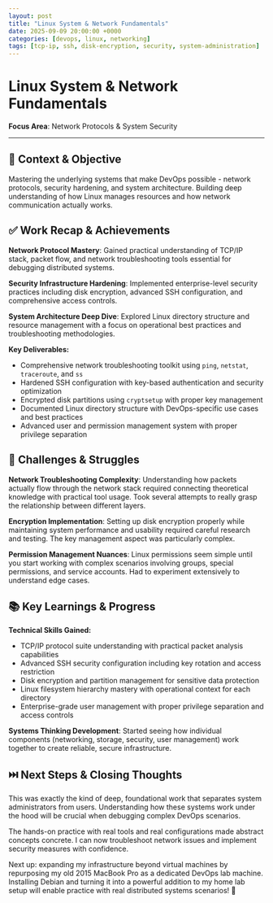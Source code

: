 ```yaml
---
layout: post
title: "Linux System & Network Fundamentals"
date: 2025-09-09 20:00:00 +0000
categories: [devops, linux, networking]
tags: [tcp-ip, ssh, disk-encryption, security, system-administration]
---
```


# Linux System & Network Fundamentals

**Focus Area**: Network Protocols & System Security

---

## 🎯 Context & Objective

Mastering the underlying systems that make DevOps possible - network protocols, security hardening, and system architecture. Building deep understanding of how Linux manages resources and how network communication actually works.

## ✅ Work Recap & Achievements

**Network Protocol Mastery**: Gained practical understanding of TCP/IP stack, packet flow, and network troubleshooting tools essential for debugging distributed systems.

**Security Infrastructure Hardening**: Implemented enterprise-level security practices including disk encryption, advanced SSH configuration, and comprehensive access controls.

**System Architecture Deep Dive**: Explored Linux directory structure and resource management with a focus on operational best practices and troubleshooting methodologies.

**Key Deliverables:**
- Comprehensive network troubleshooting toolkit using `ping`, `netstat`, `traceroute`, and `ss`
- Hardened SSH configuration with key-based authentication and security optimization
- Encrypted disk partitions using `cryptsetup` with proper key management
- Documented Linux directory structure with DevOps-specific use cases and best practices
- Advanced user and permission management system with proper privilege separation

## 🧗 Challenges & Struggles

**Network Troubleshooting Complexity**: Understanding how packets actually flow through the network stack required connecting theoretical knowledge with practical tool usage. Took several attempts to really grasp the relationship between different layers.

**Encryption Implementation**: Setting up disk encryption properly while maintaining system performance and usability required careful research and testing. The key management aspect was particularly complex.

**Permission Management Nuances**: Linux permissions seem simple until you start working with complex scenarios involving groups, special permissions, and service accounts. Had to experiment extensively to understand edge cases.

## 📚 Key Learnings & Progress

**Technical Skills Gained:**
- TCP/IP protocol suite understanding with practical packet analysis capabilities
- Advanced SSH security configuration including key rotation and access restriction
- Disk encryption and partition management for sensitive data protection
- Linux filesystem hierarchy mastery with operational context for each directory
- Enterprise-grade user management with proper privilege separation and access controls

**Systems Thinking Development**: Started seeing how individual components (networking, storage, security, user management) work together to create reliable, secure infrastructure.

## ⏭️ Next Steps & Closing Thoughts

This was exactly the kind of deep, foundational work that separates system administrators from users. Understanding how these systems work under the hood will be crucial when debugging complex DevOps scenarios.

The hands-on practice with real tools and real configurations made abstract concepts concrete. I can now troubleshoot network issues and implement security measures with confidence.

Next up: expanding my infrastructure beyond virtual machines by repurposing my old 2015 MacBook Pro as a dedicated DevOps lab machine. Installing Debian and turning it into a powerful addition to my home lab setup will enable practice with real distributed systems scenarios! 🧪